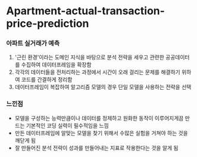 # Apartment-actual-transaction-price-prediction

### 아파트 실거래가 예측
1. '근린 환경'이라는 도메인 지식을 바탕으로 분석 전략을 세우고 관련한 공공데이터를 수집하여 데이터프레임을 확장함
2. 각각의 데이터들을 전처리하는 과정에서 시간이 오래 걸리는 문제를 해결하기 위하여 코드를 간결하게 정리함
3. 데이터프레임이 복잡하여 알고리즘 모델의 경우 단일 모델을 사용하는 전략을 선택

### 느낀점  
* 모델을 구성하는 능력만큼이나 데이터를 정제하고 원화한 동작이 이루어지게끔 만드는 기본적인 코딩 실력이 필수적임을 느낌
* 만든 데이터프레임에 알맞는 모델을 찾기 위해서 수많은 실험을 거쳐야 하는 것을 깨닫게 됨
* 잘 만들어진 분석 전략이 성과를 만들어내는 지표로 작용한다는 것을 알게 됨
